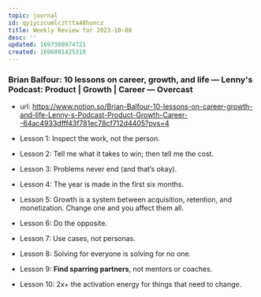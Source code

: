 ```yaml
---
topic: journal
id: qyiyczcumlczttta48huncz
title: Weekly Review for 2023-10-08
desc: ''
updated: 1697380974721
created: 1696801425310
---
```


### Brian Balfour: 10 lessons on career, growth, and life — Lenny's Podcast: Product | Growth | Career — Overcast
- url: https://www.notion.so/Brian-Balfour-10-lessons-on-career-growth-and-life-Lenny-s-Podcast-Product-Growth-Career--64ac4933dfff43f781ec78cf712d4405?pvs=4

- Lesson 1: Inspect the work, not the person.
- Lesson 2: Tell me what it takes to win; then tell me the cost.
- Lesson 3: Problems never end (and that’s okay).
- Lesson 4: The year is made in the first six months.
- Lesson 5: Growth is a system between acquisition, retention, and monetization. Change one and you affect them all.
- Lesson 6: Do the opposite.
- Lesson 7: Use cases, not personas.
- Lesson 8: Solving for everyone is solving for no one.
- Lesson 9: **Find sparring partners**, not mentors or coaches.
- Lesson 10: 2x+ the activation energy for things that need to change.
